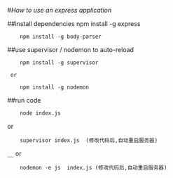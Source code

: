 #*How to use an express application*

##install dependencies
        npm install -g express
   
        npm install -g body-parser

##use supervisor / nodemon  to auto-reload

        npm install -g supervisor

     or

        npm install -g nodemon


##run code

        node index.js

or

        supervisor index.js  (修改代码后,自动重启服务器)
`__`
or

        nodemon -e js  index.js (修改代码后,自动重启服务器)




